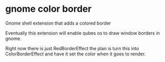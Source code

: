 gnome color border
======================

Gnome shell extension that adds a colored border


Eventually this extension will enable qubes os to draw window borders in gnome. 

Right now there is just RedBorderEffect the plan is turn this into ColorBorderEffect and have it set the color when it goes to render.
